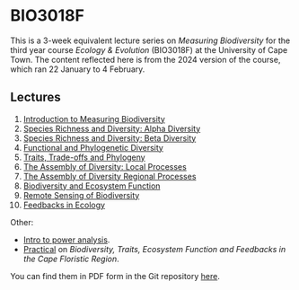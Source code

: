 # BIO3018F

This is a 3-week equivalent lecture series on _Measuring Biodiversity_ for the third year course _Ecology & Evolution_ (BIO3018F) at the University of Cape Town. The content reflected here is from the 2024 version of the course, which ran 22 January to 4 February.

## Lectures

1. [Introduction to Measuring Biodiversity](1_Intro)
2. [Species Richness and Diversity: Alpha Diversity](2_SpeciesRichAndDiv)
3. [Species Richness and Diversity: Beta Diversity](3_BetaDiv)
4. [Functional and Phylogenetic Diversity](4_FunctionalAndPhylogenetic)
5. [Traits, Trade-offs and Phylogeny](5_TraitEvolution)
6. [The Assembly of Diversity: Local Processes](6_CommunityAssembly)
7. [The Assembly of Diversity Regional Processes](7_RegionalAssembly)
8. [Biodiversity and Ecosystem Function](8_BiodiversityEF)
9. [Remote Sensing of Biodiversity](9_RemoteSensingBio)
10. [Feedbacks in Ecology](10_Feedbacks)

Other:

- [Intro to power analysis](11_PowerAnalysis).
- [Practical](9_PracPresentation) on _Biodiversity, Traits, Ecosystem Function and Feedbacks in the Cape Floristic Region_.

You can find them in PDF form in the Git repository [here](https://github.com/jslingsby/BIO3018F/tree/main/lecture_pdfs_2024).
